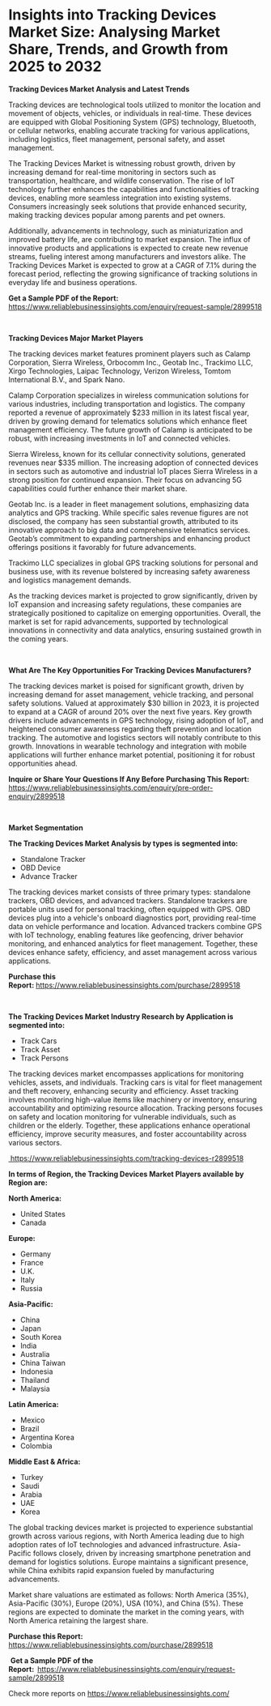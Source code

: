 <p><h1>Insights into Tracking Devices Market Size: Analysing Market Share, Trends, and Growth from 2025 to 2032</h1></p><p><strong>Tracking Devices Market Analysis and Latest Trends</strong></p>
<p><p>Tracking devices are technological tools utilized to monitor the location and movement of objects, vehicles, or individuals in real-time. These devices are equipped with Global Positioning System (GPS) technology, Bluetooth, or cellular networks, enabling accurate tracking for various applications, including logistics, fleet management, personal safety, and asset management.</p><p>The Tracking Devices Market is witnessing robust growth, driven by increasing demand for real-time monitoring in sectors such as transportation, healthcare, and wildlife conservation. The rise of IoT technology further enhances the capabilities and functionalities of tracking devices, enabling more seamless integration into existing systems. Consumers increasingly seek solutions that provide enhanced security, making tracking devices popular among parents and pet owners.</p><p>Additionally, advancements in technology, such as miniaturization and improved battery life, are contributing to market expansion. The influx of innovative products and applications is expected to create new revenue streams, fueling interest among manufacturers and investors alike. The Tracking Devices Market is expected to grow at a CAGR of 7.1% during the forecast period, reflecting the growing significance of tracking solutions in everyday life and business operations.</p></p>
<p><strong>Get a Sample PDF of the Report:&nbsp;</strong> <a href="https://www.reliablebusinessinsights.com/enquiry/request-sample/2899518?utm_campaign=2276&utm_medium=2&utm_source=Github&utm_content=ia&utm_term=16032025&utm_id=tracking-devices">https://www.reliablebusinessinsights.com/enquiry/request-sample/2899518</a></p>
<p>&nbsp;</p>
<p><strong>Tracking Devices Major Market Players</strong></p>
<p><p>The tracking devices market features prominent players such as Calamp Corporation, Sierra Wireless, Orbocomm Inc., Geotab Inc., Trackimo LLC, Xirgo Technologies, Laipac Technology, Verizon Wireless, Tomtom International B.V., and Spark Nano. </p><p>Calamp Corporation specializes in wireless communication solutions for various industries, including transportation and logistics. The company reported a revenue of approximately $233 million in its latest fiscal year, driven by growing demand for telematics solutions which enhance fleet management efficiency. The future growth of Calamp is anticipated to be robust, with increasing investments in IoT and connected vehicles.</p><p>Sierra Wireless, known for its cellular connectivity solutions, generated revenues near $335 million. The increasing adoption of connected devices in sectors such as automotive and industrial IoT places Sierra Wireless in a strong position for continued expansion. Their focus on advancing 5G capabilities could further enhance their market share.</p><p>Geotab Inc. is a leader in fleet management solutions, emphasizing data analytics and GPS tracking. While specific sales revenue figures are not disclosed, the company has seen substantial growth, attributed to its innovative approach to big data and comprehensive telematics services. Geotab’s commitment to expanding partnerships and enhancing product offerings positions it favorably for future advancements.</p><p>Trackimo LLC specializes in global GPS tracking solutions for personal and business use, with its revenue bolstered by increasing safety awareness and logistics management demands. </p><p>As the tracking devices market is projected to grow significantly, driven by IoT expansion and increasing safety regulations, these companies are strategically positioned to capitalize on emerging opportunities. Overall, the market is set for rapid advancements, supported by technological innovations in connectivity and data analytics, ensuring sustained growth in the coming years.</p></p>
<p>&nbsp;</p>
<p><strong>What Are The Key Opportunities For Tracking Devices Manufacturers?</strong></p>
<p><p>The tracking devices market is poised for significant growth, driven by increasing demand for asset management, vehicle tracking, and personal safety solutions. Valued at approximately $30 billion in 2023, it is projected to expand at a CAGR of around 20% over the next five years. Key growth drivers include advancements in GPS technology, rising adoption of IoT, and heightened consumer awareness regarding theft prevention and location tracking. The automotive and logistics sectors will notably contribute to this growth. Innovations in wearable technology and integration with mobile applications will further enhance market potential, positioning it for robust opportunities ahead.</p></p>
<p><strong>Inquire or Share Your Questions If Any Before Purchasing This Report:</strong> <a href="https://www.reliablebusinessinsights.com/enquiry/pre-order-enquiry/2899518?utm_campaign=2276&utm_medium=2&utm_source=Github&utm_content=ia&utm_term=16032025&utm_id=tracking-devices">https://www.reliablebusinessinsights.com/enquiry/pre-order-enquiry/2899518</a></p>
<p>&nbsp;</p>
<p><strong>Market Segmentation</strong></p>
<p><strong>The Tracking Devices Market Analysis by types is segmented into:</strong></p>
<p><ul><li>Standalone Tracker</li><li>OBD Device</li><li>Advance Tracker</li></ul></p>
<p><p>The tracking devices market consists of three primary types: standalone trackers, OBD devices, and advanced trackers. Standalone trackers are portable units used for personal tracking, often equipped with GPS. OBD devices plug into a vehicle's onboard diagnostics port, providing real-time data on vehicle performance and location. Advanced trackers combine GPS with IoT technology, enabling features like geofencing, driver behavior monitoring, and enhanced analytics for fleet management. Together, these devices enhance safety, efficiency, and asset management across various applications.</p></p>
<p><strong>Purchase this Report:&nbsp;</strong><a href="https://www.reliablebusinessinsights.com/purchase/2899518?utm_campaign=2276&utm_medium=2&utm_source=Github&utm_content=ia&utm_term=16032025&utm_id=tracking-devices">https://www.reliablebusinessinsights.com/purchase/2899518</a></p>
<p>&nbsp;</p>
<p><strong>The Tracking Devices Market Industry Research by Application is segmented into:</strong></p>
<p><ul><li>Track Cars</li><li>Track Asset</li><li>Track Persons</li></ul></p>
<p><p>The tracking devices market encompasses applications for monitoring vehicles, assets, and individuals. Tracking cars is vital for fleet management and theft recovery, enhancing security and efficiency. Asset tracking involves monitoring high-value items like machinery or inventory, ensuring accountability and optimizing resource allocation. Tracking persons focuses on safety and location monitoring for vulnerable individuals, such as children or the elderly. Together, these applications enhance operational efficiency, improve security measures, and foster accountability across various sectors.</p></p>
<p><a href="https://www.reliablebusinessinsights.com/tracking-devices-r2899518?utm_campaign=2276&utm_medium=2&utm_source=Github&utm_content=ia&utm_term=16032025&utm_id=tracking-devices">&nbsp;https://www.reliablebusinessinsights.com/tracking-devices-r2899518</a></p>
<p><strong>In terms of Region, the Tracking Devices Market Players available by Region are:</strong></p>
<p>
    <p> <strong> North America: </strong>
        <ul>
            <li>United States</li>
            <li>Canada</li>
        </ul>
        </p> 
    <p> <strong> Europe: </strong>
        <ul>
            <li>Germany</li>
            <li>France</li>
            <li>U.K.</li>
            <li>Italy</li>
            <li>Russia</li>
        </ul>
        </p> 
    <p> <strong> Asia-Pacific: </strong>
        <ul>
            <li>China</li>
            <li>Japan</li>
            <li>South Korea</li>
            <li>India</li>
            <li>Australia</li>
            <li>China Taiwan</li>
            <li>Indonesia</li>
            <li>Thailand</li>
            <li>Malaysia</li>
        </ul>
        </p> 
    <p> <strong> Latin America: </strong>
        <ul>
            <li>Mexico</li>
            <li>Brazil</li>
            <li>Argentina Korea</li>
            <li>Colombia</li>
        </ul>
        </p> 
    <p> <strong> Middle East & Africa: </strong>
        <ul>
            <li>Turkey</li>
            <li>Saudi</li>
            <li>Arabia</li>
            <li>UAE</li>
            <li>Korea</li>
        </ul>
    </p>
    </p>
<p><p>The global tracking devices market is projected to experience substantial growth across various regions, with North America leading due to high adoption rates of IoT technologies and advanced infrastructure. Asia-Pacific follows closely, driven by increasing smartphone penetration and demand for logistics solutions. Europe maintains a significant presence, while China exhibits rapid expansion fueled by manufacturing advancements. </p><p>Market share valuations are estimated as follows: North America (35%), Asia-Pacific (30%), Europe (20%), USA (10%), and China (5%). These regions are expected to dominate the market in the coming years, with North America retaining the largest share.</p></p>
<p><strong>Purchase this Report: </strong><a href="https://www.reliablebusinessinsights.com/purchase/2899518?utm_campaign=2276&utm_medium=2&utm_source=Github&utm_content=ia&utm_term=16032025&utm_id=tracking-devices">https://www.reliablebusinessinsights.com/purchase/2899518</a></p>
<p>&nbsp;<strong>Get a Sample PDF of the Report:&nbsp;&nbsp;</strong><a href="https://www.reliablebusinessinsights.com/enquiry/request-sample/2899518?utm_campaign=2276&utm_medium=2&utm_source=Github&utm_content=ia&utm_term=16032025&utm_id=tracking-devices">https://www.reliablebusinessinsights.com/enquiry/request-sample/2899518</a></p>
<p><strong></strong></p>
<p>Check more reports on <a href="https://www.reliablebusinessinsights.com/?utm_campaign=2276&utm_medium=2&utm_source=Github&utm_content=ia&utm_term=16032025&utm_id=tracking-devices">https://www.reliablebusinessinsights.com/</a></p>